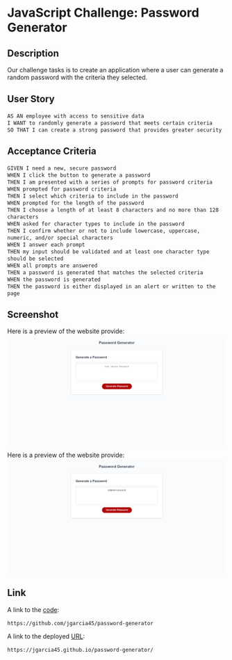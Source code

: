 # JavaScript Challenge: Password Generator

## Description
Our challenge tasks is to create an application where a user can generate a random password with the criteria they selected. 

## User Story

```
AS AN employee with access to sensitive data
I WANT to randomly generate a password that meets certain criteria
SO THAT I can create a strong password that provides greater security
```

## Acceptance Criteria
```
GIVEN I need a new, secure password
WHEN I click the button to generate a password
THEN I am presented with a series of prompts for password criteria
WHEN prompted for password criteria
THEN I select which criteria to include in the password
WHEN prompted for the length of the password
THEN I choose a length of at least 8 characters and no more than 128 characters
WHEN asked for character types to include in the password
THEN I confirm whether or not to include lowercase, uppercase, numeric, and/or special characters
WHEN I answer each prompt
THEN my input should be validated and at least one character type should be selected
WHEN all prompts are answered
THEN a password is generated that matches the selected criteria
WHEN the password is generated
THEN the password is either displayed in an alert or written to the page
```

## Screenshot
Here is a preview of the website provide: ![Password Generator Start](./before.png)
Here is a preview of the website provide: ![Password Generator End](./after.png)

## Link

A link to the [code](https://github.com/jgarcia45/password-generator):
```
https://github.com/jgarcia45/password-generator
```

A link to the deployed [URL](https://jgarcia45.github.io/password-generator/):
```
https://jgarcia45.github.io/password-generator/
```